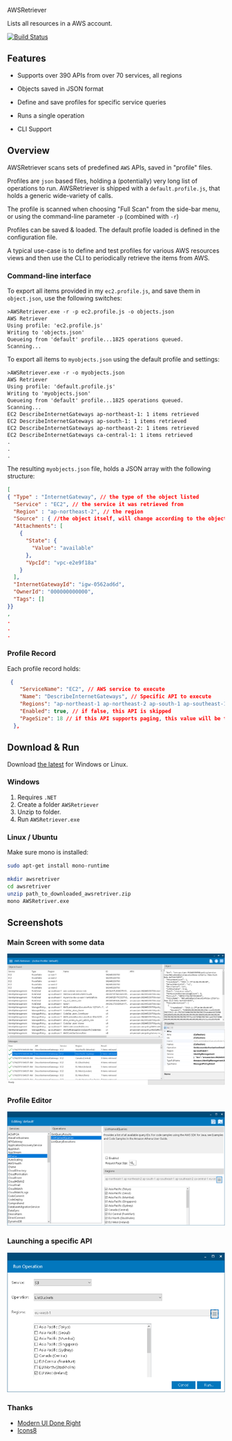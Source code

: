  AWSRetriever

Lists all resources in a AWS account.

[![Build Status](https://dev.azure.com/dtylman/heaven/_apis/build/status/dtylman.heaven?branchName=master)](https://dev.azure.com/dtylman/heaven/_build/latest?definitionId=1?branchName=master)

## Features

* Supports over 390 APIs from over 70 services, all regions

* Objects saved in JSON format

* Define and save profiles for specific service queries

* Runs a single operation

* CLI Support

## Overview 

AWSRetriever scans sets of predefined `AWS` APIs, saved in "profile" files.

Profiles are `json` based files, holding a (potentially) very long list of operations to run. AWSRetriever is shipped with a `default.profile.js`, that holds a generic wide-variety of calls. 

The profile is scanned when choosing "Full Scan" from the side-bar menu, or using the command-line parameter `-p` (combined with  `-r`)

Profiles can be saved & loaded. The default profile loaded is defined in the configuration file.

A typical use-case is to define and test profiles for various AWS resources views and then use the CLI to periodically retrieve the items from AWS.

### Command-line interface

To export all items provided in my `ec2.profile.js`, and save them in `object.json`, use the following switches:

```PS
>AWSRetriever.exe -r -p ec2.profile.js -o objects.json
AWS Retriever
Using profile: 'ec2.profile.js'
Writing to 'objects.json'
Queueing from 'default' profile...1825 operations queued.
Scanning...
```

To export all items to `myobjects.json` using the default profile and settings:
```PS
>AWSRetriever.exe -r -o myobjects.json
AWS Retriever
Using profile: 'default.profile.js'
Writing to 'myobjects.json'
Queueing from 'default' profile...1825 operations queued.
Scanning...
EC2 DescribeInternetGateways ap-northeast-1: 1 items retrieved
EC2 DescribeInternetGateways ap-south-1: 1 items retrieved
EC2 DescribeInternetGateways ap-northeast-2: 1 items retrieved
EC2 DescribeInternetGateways ca-central-1: 1 items retrieved
.
.
.
```

The resulting `myobjects.json` file, holds a JSON array with the following structure:
```json
[
{ "Type" : "InternetGateway", // the type of the object listed
  "Service" : "EC2", // the service it was retrieved from
  "Region" : "ap-northeast-2", // the region
  "Source" : { //the object itself, will change according to the object
  "Attachments": [
    {
      "State": {
        "Value": "available"
      },
      "VpcId": "vpc-e2e9f18a"
    }
  ],
  "InternetGatewayId": "igw-0562ad6d",
  "OwnerId": "000000000000",
  "Tags": []
}}
,
.
.
.
```

### Profile Record 

Each profile record holds:
```json
 {
    "ServiceName": "EC2", // AWS service to execute
    "Name": "DescribeInternetGateways", // Specific API to execute
    "Regions": "ap-northeast-1 ap-northeast-2 ap-south-1 ap-southeast-1 ap-southeast-2 ca-central-1 eu-central-1 eu-north-1 eu-west-1 eu-west-2 eu-west-3 sa-east-1 us-east-1 us-east-2 us-west-1 us-west-2", // a list of regions to call 
    "Enabled": true, // if false, this API is skipped
    "PageSize": 18 // if this API supports paging, this value will be the page size for each request.
  },
```

## Download & Run

Download [the latest](https://github.com/dtylman/AWSRetriever/releases/) for Windows or Linux.

### Windows

1. Requires `.NET`
1. Create a folder `AWSRetriever`
1. Unzip to folder.
1. Run `AWSRetriever.exe`

### Linux / Ubuntu

Make sure mono is installed:

```bash
sudo apt-get install mono-runtime
```

```bash
mkdir awsretriver
cd awsretriver
unzip path_to_downloaded_awsretriver.zip 
mono AWSRetriver.exe
```

## Screenshots

### Main Screen with some data

![main-screen](./doc/main-screen.PNG)

### Profile Editor

![profile-editor](./doc/profile-editor.PNG)

### Launching a specific API

![single-operation](./doc/single-operation.PNG)

### Thanks

* [Modern UI Done Right](https://github.com/NickAcPT/ModernUIDoneRight)
* [Icons8](https://icons8.com/license/)
